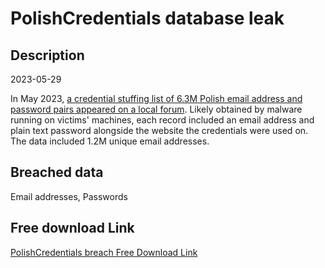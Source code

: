 # PolishCredentials database leak

## Description

2023-05-29

In May 2023, <a href="https://zaufanatrzeciastrona.pl/post/kilka-milionow-loginow-i-hasel-z-polski-wycieklo-do-sieci/" target="_blank" rel="noopener">a credential stuffing list of 6.3M Polish email address and password pairs appeared on a local forum</a>. Likely obtained by malware running on victims' machines, each record included an email address and plain text password alongside the website the credentials were used on. The data included 1.2M unique email addresses.

## Breached data

Email addresses, Passwords

## Free download Link

[PolishCredentials breach Free Download Link](https://tinyurl.com/2b2k277t)